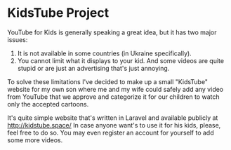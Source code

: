 # KidsTube Project

YouTube for Kids is generally speaking a great idea, but it has two major issues:

1. It is not available in some countries (in Ukraine specifically).
2. You cannot limit what it displays to your kid. And some videos are quite stupid or are just an advertising that's just annoying.

To solve these limitations I've decided to make up a small "KidsTube" website for my own son where me and my wife could safely add any video from YouTube that we approve and categorize it for our children to watch only the accepted cartoons.

It's quite simple website that's written in Laravel and available publicly at http://kidstube.space/
In case anyone want's to use it for his kids, please, feel free to do so. You may even register an account for yourself to add some more videos.
